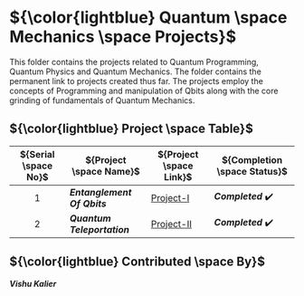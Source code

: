# ${\color{lightblue} Quantum \space Mechanics \space Projects}$


This folder contains the projects related to Quantum Programming, Quantum Physics and Quantum Mechanics. The folder contains the permanent link to projects created thus far. The projects employ the concepts of Programming and manipulation of Qbits along with the core grinding of fundamentals of Quantum Mechanics.

## ${\color{lightblue} Project \space Table}$

| ${Serial \space No}$ | ${Project \space Name}$ | ${Project \space Link}$ | ${Completion \space Status}$ |
|-|-|-|-|
| $${1}$$ | ***Entanglement Of Qbits*** | [Project-I](https://github.com/VishuKalier2003/Qbit-Entanglement) | ***Completed*** ✔️ |
| $${2}$$ | ***Quantum Teleportation*** | [Project-II]() | ***Completed*** :heavy_check_mark: |

## ${\color{lightblue} Contributed \space By}$
***Vishu Kalier***
